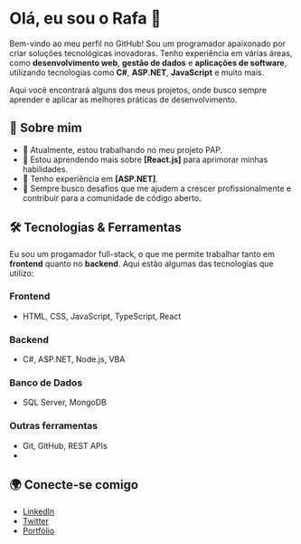 # Olá, eu sou o Rafa 👋

Bem-vindo ao meu perfil no GitHub! Sou um programador apaixonado por criar soluções tecnológicas inovadoras. Tenho experiência em várias áreas, como **desenvolvimento web**, **gestão de dados** e **aplicações de software**, utilizando tecnologias como **C#**, **ASP.NET**, **JavaScript** e muito mais.

Aqui você encontrará alguns dos meus projetos, onde busco sempre aprender e aplicar as melhores práticas de desenvolvimento.

## 🚀 Sobre mim

- 🔭 Atualmente, estou trabalhando no meu projeto PAP.
- 🌱 Estou aprendendo mais sobre **[React.js]** para aprimorar minhas habilidades.
- 💼 Tenho experiência em **[ASP.NET]**.
- 🧠 Sempre busco desafios que me ajudem a crescer profissionalmente e contribuir para a comunidade de código aberto.

## 🛠️ Tecnologias & Ferramentas

Eu sou um progamador full-stack, o que me permite trabalhar tanto em **frontend** quanto no **backend**. Aqui estão algumas das tecnologias que utilizo:

### **Frontend**
- HTML, CSS, JavaScript, TypeScript, React

### **Backend**
- C#, ASP.NET, Node.js, VBA

### **Banco de Dados**
- SQL Server, MongoDB

### **Outras ferramentas**
- Git, GitHub, REST APIs
- 
## 🌍 Conecte-se comigo

- [LinkedIn](https://www.linkedin.com/in/rafa-gon%C3%A7alves/)
- [Twitter](https://x.com/zpx_dv)
- [Portfólio](https://zipex-dev.github.io/website/)
